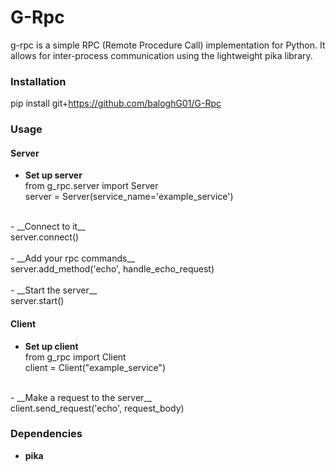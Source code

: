 # G-Rpc
g-rpc is a simple RPC (Remote Procedure Call) implementation for Python. It allows for inter-process communication using the lightweight pika library.

### Installation
pip install git+https://github.com/baloghG01/G-Rpc


### Usage
#### Server
- __Set up server__ <br>
from g_rpc.server import Server <br>
server = Server(service_name='example_service')<br>
<br>
- __Connect to it__ <br>
server.connect() <br>
<br>
- __Add your rpc commands__ <br>
server.add_method('echo', handle_echo_request) <br>
<br>
- __Start the server__ <br>
server.start()

#### Client
- __Set up client__ <br>
from g_rpc import Client <br>
client = Client("example_service") <br>
<br>
- __Make a request to the server__ <br>
client.send_request('echo', request_body)


### Dependencies
- __pika__


